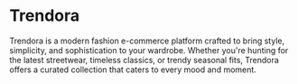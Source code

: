 # Trendora
Trendora is a modern fashion e-commerce platform crafted to bring style, simplicity, and sophistication to your wardrobe. Whether you're hunting for the latest streetwear, timeless classics, or trendy seasonal fits, Trendora offers a curated collection that caters to every mood and moment.
